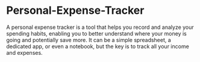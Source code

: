 # Personal-Expense-Tracker
A personal expense tracker is a tool that helps you record and analyze your spending habits, enabling you to better understand where your money is going and potentially save more. It can be a simple spreadsheet, a dedicated app, or even a notebook, but the key is to track all your income and expenses. 
